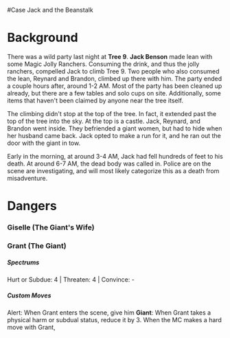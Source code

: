 #Case Jack and the Beanstalk
# Background
There was a wild party last night at **Tree 9**. **Jack Benson** made lean with some Magic Jolly Ranchers. Consuming the drink, and thus the jolly ranchers, compelled Jack to climb Tree 9. Two people who also consumed the lean, Reynard and Brandon, climbed up there with him.
	The party ended a couple hours after, around 1-2 AM. Most of the party has been cleaned up already, but there are a few tables and solo cups on site. Additionally, some items that haven't been claimed by anyone near the tree itself.

The climbing didn't stop at the top of the tree. In fact, it extended past the top of the tree into the sky. At the top is a castle. Jack, Reynard, and Brandon went inside. They befriended a giant women, but had to hide when her husband came back. Jack opted to make a run for it, and he ran out the door with the giant in tow.

Early in the morning, at around 3-4 AM, Jack had fell hundreds of feet to his death. At around 6-7 AM, the dead body was called in. Police are on the scene are investigating, and will most likely categorize this as a death from misadventure.

# Dangers
### Giselle (The Giant's Wife)

### Grant (The Giant)
##### Spectrums
Hurt or Subdue: 4 | Threaten: 4 | Convince: -
##### Custom Moves
Alert: When Grant enters the scene, give him 
**Giant**: When Grant takes a physical harm or subdual status, reduce it by 3. When the MC makes a hard move with Grant, 